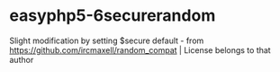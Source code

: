 # easyphp5-6securerandom
Slight modification by setting $secure default - from https://github.com/ircmaxell/random_compat  | License belongs to that author
